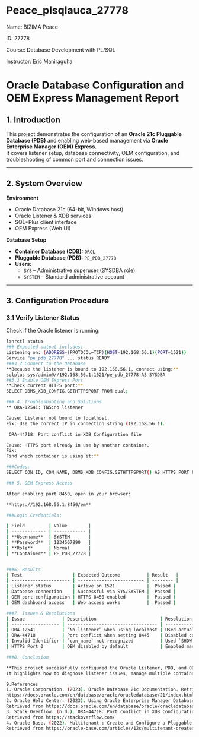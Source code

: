 # Peace_plsqlauca_27778
Name: BIZIMA Peace

ID: 27778

Course: Database Development with PL/SQL

Instructor: Eric Maniraguha


# Oracle Database Configuration and OEM Express Management Report

## 1. Introduction
This project demonstrates the configuration of an **Oracle 21c Pluggable Database (PDB)** and enabling web-based management via **Oracle Enterprise Manager (OEM) Express**.  
It covers listener setup, database connectivity, OEM configuration, and troubleshooting of common port and connection issues.

---

## 2. System Overview
**Environment**
- Oracle Database 21c (64-bit, Windows host)
- Oracle Listener & XDB services
- SQL\*Plus client interface
- OEM Express (Web UI)

**Database Setup**
- **Container Database (CDB):** `ORCL`
- **Pluggable Database (PDB):** `PE_PDB_27778`
- **Users:**
  - `SYS` – Administrative superuser (SYSDBA role)
  - `SYSTEM` – Standard administrative account

---

##  3. Configuration Procedure

### 3.1 Verify Listener Status
Check if the Oracle listener is running:
```bash
lsnrctl status
### Expected output includes:
Listening on: (ADDRESS=(PROTOCOL=TCP)(HOST=192.168.56.1)(PORT=1521))
Service "pe_pdb_27778" ... status READY
###3.2 Connect to the Database
**Because the listener is bound to 192.168.56.1, connect using:**
sqlplus sys/admin@//192.168.56.1:1521/pe_pdb_27778 AS SYSDBA
##3.3 Enable OEM Express Port
**Check current HTTPS port:**
SELECT DBMS_XDB_CONFIG.GETHTTPSPORT FROM dual;

### 4. Troubleshooting and Solutions
** ORA-12541: TNS:no listener

Cause: Listener not bound to localhost.
Fix: Use the correct IP in connection string (192.168.56.1).

 ORA-44718: Port conflict in XDB Configuration file

Cause: HTTPS port already in use by another container.
Fix:
Find which container is using it:**

###Codes:
SELECT CON_ID, CON_NAME, DBMS_XDB_CONFIG.GETHTTPSPORT() AS HTTPS_PORT FROM V$CONTAINERS;

### 5. OEM Express Access

After enabling port 8450, open in your browser:

**https://192.168.56.1:8450/em**

###Login Credentials:

| Field         | Value        |
| ------------- | ------------ |
| **Username**  | SYSTEM       |
| **Password**  | 1234567890   |
| **Role**      | Normal       |
| **Container** | PE_PDB_27778 |


###6. Results
| Test                   | Expected Outcome          | Result   |
| ---------------------- | ------------------------- | -------- |
| Listener status        | Active on 1521            |  Passed |
| Database connection    | Successful via SYS/SYSTEM |  Passed |
| OEM port configuration | HTTPS 8450 enabled        |  Passed |
| OEM dashboard access   | Web access works          |  Passed |

###7. Issues & Resolutions
| Issue              | Description                        | Resolution                                     |
| ------------------ | ---------------------------------- | ---------------------------------------------- |
| ORA-12541          | “No listener” when using localhost | Used actual host IP (192.168.56.1)             |
| ORA-44718          | Port conflict when setting 8445    | Disabled conflict or chose 8450                |
| Invalid Identifier | `con_name` not recognized          | Used `SHOW CON_NAME` or `V$CONTAINERS` instead |
| HTTPS Port 0       | OEM disabled by default            | Enabled manually with DBMS_XDB_CONFIG          |

###8. Conclusion

**This project successfully configured the Oracle Listener, PDB, and OEM Express.
It highlights how to diagnose listener issues, manage multiple containers, resolve port conflicts, and confirm full web-based administration via OEM Express.**

9.References
1. Oracle Corporation. (2023). Oracle Database 21c Documentation. Retrieved from
https://docs.oracle.com/en/database/oracle/oracledatabase/21/index.html
2. Oracle Help Center. (2023). Using Oracle Enterprise Manager Database Express.
Retrieved from https://docs.oracle.com/en/database/oracle/oracledatabase/21/emxug/index.html
3. Stack Overflow. (n.d.). ORA-44718: Port conflict in XDB Configuration file – Solutions.
Retrieved from https://stackoverflow.com/
4. Oracle Base. (2022). Multitenant : Create and Configure a Pluggable Database (PDB).
Retrieved from https://oracle-base.com/articles/12c/multitenant-createandconfigure-pluggable-database-12cr1 
